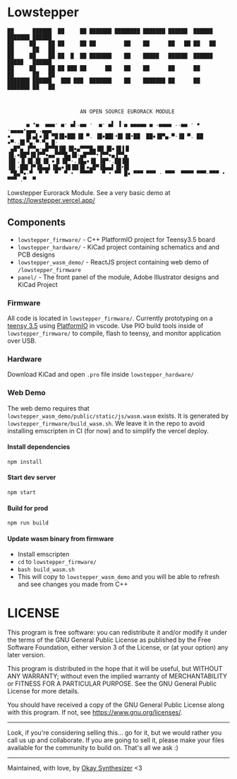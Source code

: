 # Lowstepper
```
██      ██████  ██     ██ ███████ ████████ ███████ ██████  ██████  ███████ ██████  
██     ██    ██ ██     ██ ██         ██    ██      ██   ██ ██   ██ ██      ██   ██ 
██     ██    ██ ██  █  ██ ███████    ██    █████   ██████  ██████  █████   ██████  
██     ██    ██ ██ ███ ██      ██    ██    ██      ██      ██      ██      ██   ██ 
███████ ██████   ███ ███  ███████    ██    ███████ ██      ██      ███████ ██   ██ 
                                                                                   

                       AN OPEN SOURCE EURORACK MODULE
 
      ▄ •▄  ▄▄▄· ▄· ▄▌.▄▄ ·  ▄· ▄▌ ▐ ▄ ▄▄▄▄▄ ▄ .▄▄▄▄ ..▄▄ · ▪  ·▄▄▄▄•▄▄▄ .▄▄▄  
▪     █▌▄▌▪▐█ ▀█▐█▪██▌▐█ ▀. ▐█▪██▌•█▌▐█•██  ██▪▐█▀▄.▀·▐█ ▀. ██ ▪▀·.█▌▀▄.▀·▀▄ █·
 ▄█▀▄ ▐▀▀▄·▄█▀▀█▐█▌▐█▪▄▀▀▀█▄▐█▌▐█▪▐█▐▐▌ ▐█.▪██▀▐█▐▀▀▪▄▄▀▀▀█▄▐█·▄█▀▀▀•▐▀▀▪▄▐▀▀▄ 
▐█▌.▐▌▐█.█▌▐█ ▪▐▌▐█▀·.▐█▄▪▐█ ▐█▀·.██▐█▌ ▐█▌·██▌▐▀▐█▄▄▌▐█▄▪▐█▐█▌█▌▪▄█▀▐█▄▄▌▐█•█▌
 ▀█▄▀▪·▀  ▀ ▀  ▀  ▀ •  ▀▀▀▀   ▀ • ▀▀ █▪ ▀▀▀ ▀▀▀ · ▀▀▀  ▀▀▀▀ ▀▀▀·▀▀▀ • ▀▀▀ .▀  ▀
```
Lowstepper Eurorack Module.
See a very basic demo at https://lowstepper.vercel.app/ 


## Components

- `lowstepper_firmware/` - C++ PlatformIO project for Teensy3.5 board
- `lowstepper_hardware/` - KiCad project containing schematics and and PCB designs
- `lowstepper_wasm_demo/` - ReactJS project containing web demo of `/lowstepper_firmware`
- `panel/` - The front panel of the module, Adobe Illustrator designs and KiCad Project

### Firmware
All code is located in `lowstepper_firmware/`. Currently prototyping on a [teensy 3.5](https://www.pjrc.com/store/teensy35.html) using [PlatformIO](https://platformio.org/) in vscode.
Use PIO build tools inside of `lowstepper_firmware/` to compile, flash to teensy, and monitor application over USB.

### Hardware
Download KiCad and open `.pro` file inside `lowstepper_hardware/`

### Web Demo

The web demo requires that `lowstepper_wasm_demo/public/static/js/wasm.wasm` exists. It is generated by `lowstepper_firmware/build_wasm.sh`. We leave it in the repo to avoid installing emscripten in CI (for now) and to simplify the vercel deploy.

#### Install dependencies
```
npm install 
```

#### Start dev server
```
npm start
```

#### Build for prod
```
npm run build
```

#### Update wasm binary from firmware
- Install emscripten
- `cd` to `lowstepper_firmware/`
- `bash build_wasm.sh`
- This will copy to `lowstepper_wasm_demo` and you will be able to refresh and see changes you made from C++


# LICENSE

This program is free software: you can redistribute it and/or modify
it under the terms of the GNU General Public License as published by
the Free Software Foundation, either version 3 of the License, or
(at your option) any later version.

This program is distributed in the hope that it will be useful,
but WITHOUT ANY WARRANTY; without even the implied warranty of
MERCHANTABILITY or FITNESS FOR A PARTICULAR PURPOSE.  See the
GNU General Public License for more details.

You should have received a copy of the GNU General Public License
along with this program.  If not, see <https://www.gnu.org/licenses/>.



------

Look, if you're considering selling this... go for it, but we would rather you call us up and collaborate. If you are going to sell it, please make your files available for the community to build on. That's all we ask :)

------




Maintained, with love, by [Okay Synthesizer](https://okaysynthesizer.com/) <3
